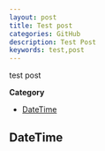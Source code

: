 ```yaml
---
layout: post
title: Test post
categories: GitHub
description: Test Post
keywords: test,post
---
```


test post

**Category**

* [DateTime](#Groovy如何处理日期和时间类型)

## DateTime
```

```

